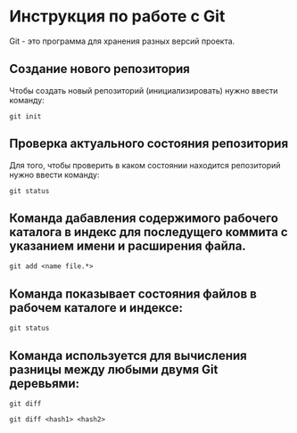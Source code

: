 # Инструкция по работе с Git

Git - это программа для хранения разных версий проекта.

## Создание нового репозитория

Чтобы создать новый репозиторий (инициализировать) нужно ввести команду:

    git init

## Проверка актуального состояния репозитория

Для того, чтобы проверить в каком состоянии находится репозиторий нужно ввести команду:

    git status

## Команда дабавления содержимого рабочего каталога в индекс для последущего коммита с указанием имени и расширения файла.

    git add <name file.*>

## Команда показывает состояния файлов в рабочем каталоге и индексе:

    git status

## Команда используется для вычисления разницы между любыми двумя Git деревьями: 

    git diff

    git diff <hash1> <hash2>
